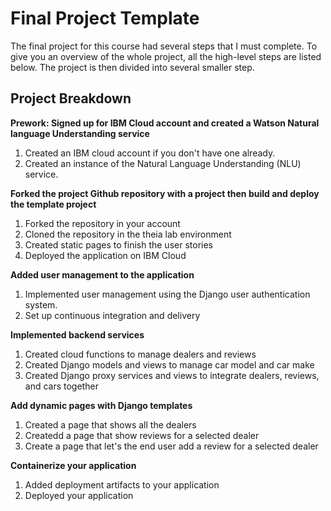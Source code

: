 # Final Project Template

The final project for this course had several steps that I must complete. 
To give you an overview of the whole project, all the high-level steps are listed below. 
The project is then divided into several smaller step. 

## Project Breakdown

**Prework: Signed up for IBM Cloud account and created a Watson Natural language Understanding service**
1. Created an IBM cloud account if you don't have one already.
2. Created an instance of the Natural Language Understanding (NLU) service.

**Forked the project Github repository with a project then build and deploy the template project**
1. Forked the repository in your account
2. Cloned the repository in the theia lab environment
3. Created static pages to finish the user stories
4. Deployed the application on IBM Cloud

**Added user management to the application**
1. Implemented user management using the Django user authentication system.
2. Set up continuous integration and delivery

**Implemented backend services**
1. Created cloud functions to manage dealers and reviews
2. Created Django models and views to manage car model and car make
3. Created Django proxy services and views to integrate dealers, reviews, and cars together
 
**Add dynamic pages with Django templates**
1. Created a page that shows all the dealers
2. Createdd a page that show reviews for a selected dealer
3. Create a page that let's the end user add a review for a selected dealer

**Containerize your application**
1. Added deployment artifacts to your application
2. Deployed your application
